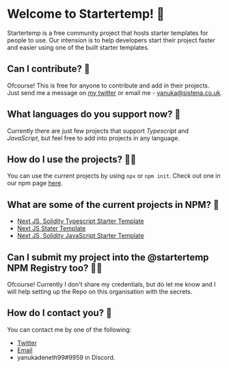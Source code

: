 # Welcome to Startertemp! 👋

Startertemp is a free community project that hosts starter templates for people to use. Our intension is to help developers start their project faster and easier using one of the built starter templates.

## Can I contribute? 🤔

Ofcourse! This is free for anyone to contribute and add in their projects. Just send me a message on [my twitter](https://twitter.com/yanukadeneth99) or email me - [yanuka@sistena.co.uk](mailto:yanuka@sistena.co.uk).

## What languages do you support now? 👀

Currently there are just few projects that support *Typescript* and *JavaScript*, but feel free to add into projects in any language.

## How do I use the projects? 💁‍♀️

You can use the current projects by using `npx` or `npm init`. Check out one in our npm page [here](https://www.npmjs.com/package/@startertemp/nextjs-hardhat).

## What are some of the current projects in NPM? 🔬

- [Next JS, Solidity Typescript Starter Template](https://www.npmjs.com/package/@startertemp/nextjs-hardhat-ts)
- [Next JS Stater Template](https://www.npmjs.com/package/@startertemp/nextjs-ts)
- [Next JS, Solidity JavaScript Starter Template](https://www.npmjs.com/package/@startertemp/nextjs-hardhat)

## Can I submit my project into the @startertemp NPM Registry too? 👨‍🔧

Ofcourse! Currently I don't share my credentials, but do let me know and I will help setting up the Repo on this organisation with the secrets.

## How do I contact you? 📱

You can contact me by one of the following:
- [Twitter](https://twitter.com/yanukadeneth99)
- [Email](mailto:yanuka@sistena.co.uk)
- yanukadeneth99#9959 in Discord.
